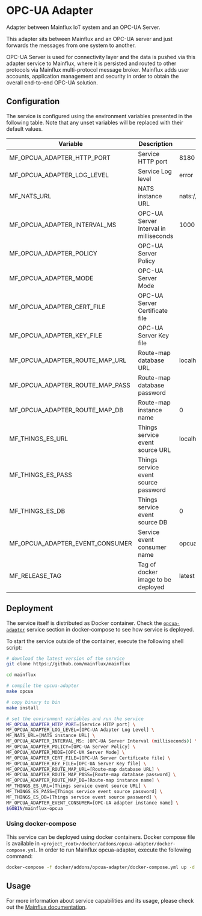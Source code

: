 # OPC-UA Adapter
Adapter between Mainflux IoT system and an OPC-UA Server.

This adapter sits between Mainflux and an OPC-UA server and just forwards the messages from one system to another.

OPC-UA Server is used for connectivity layer and the data is pushed via this adapter service to Mainflux, where it is persisted and routed to other protocols via Mainflux multi-protocol message broker. Mainflux adds user accounts, application management and security in order to obtain the overall end-to-end OPC-UA solution.

## Configuration

The service is configured using the environment variables presented in the
following table. Note that any unset variables will be replaced with their
default values.

| Variable                         | Description                            | Default                    |
|----------------------------------|----------------------------------------|----------------------------|
| MF_OPCUA_ADAPTER_HTTP_PORT       | Service HTTP port                      | 8180                       |
| MF_OPCUA_ADAPTER_LOG_LEVEL       | Service Log level                      | error                      |
| MF_NATS_URL                      | NATS instance URL                      | nats://localhost:4222      |
| MF_OPCUA_ADAPTER_INTERVAL_MS     | OPC-UA Server Interval in milliseconds | 1000                       |
| MF_OPCUA_ADAPTER_POLICY          | OPC-UA Server Policy                   |                            |
| MF_OPCUA_ADAPTER_MODE            | OPC-UA Server Mode                     |                            |
| MF_OPCUA_ADAPTER_CERT_FILE       | OPC-UA Server Certificate file         |                            |
| MF_OPCUA_ADAPTER_KEY_FILE        | OPC-UA Server Key file                 |                            |
| MF_OPCUA_ADAPTER_ROUTE_MAP_URL   | Route-map database URL                 | localhost:6379             |
| MF_OPCUA_ADAPTER_ROUTE_MAP_PASS  | Route-map database password            |                            |
| MF_OPCUA_ADAPTER_ROUTE_MAP_DB    | Route-map instance name                | 0                          |
| MF_THINGS_ES_URL                 | Things service event source URL        | localhost:6379             |
| MF_THINGS_ES_PASS                | Things service event source password   |                            |
| MF_THINGS_ES_DB                  | Things service event source DB         | 0                          |
| MF_OPCUA_ADAPTER_EVENT_CONSUMER  | Service event consumer name            | opcua                      |
| MF_RELEASE_TAG                   | Tag of docker image to be deployed     | latest                     |

## Deployment

The service itself is distributed as Docker container. Check the [`opcua-adapter`](https://github.com/mainflux/mainflux/blob/master/docker/addons/opcua-adapter/docker-compose.yml#L29-L53) service section in 
docker-compose to see how service is deployed.

To start the service outside of the container, execute the following shell script:

```bash
# download the latest version of the service
git clone https://github.com/mainflux/mainflux

cd mainflux

# compile the opcua-adapter
make opcua

# copy binary to bin
make install

# set the environment variables and run the service
MF_OPCUA_ADAPTER_HTTP_PORT=[Service HTTP port] \
MF_OPCUA_ADAPTER_LOG_LEVEL=[OPC-UA Adapter Log Level] \
MF_NATS_URL=[NATS instance URL] \
MF_OPCUA_ADAPTER_INTERVAL_MS: [OPC-UA Server Interval (milliseconds)] \
MF_OPCUA_ADAPTER_POLICY=[OPC-UA Server Policy] \
MF_OPCUA_ADAPTER_MODE=[OPC-UA Server Mode] \
MF_OPCUA_ADAPTER_CERT_FILE=[OPC-UA Server Certificate file] \
MF_OPCUA_ADAPTER_KEY_FILE=[OPC-UA Server Key file] \
MF_OPCUA_ADAPTER_ROUTE_MAP_URL=[Route-map database URL] \
MF_OPCUA_ADAPTER_ROUTE_MAP_PASS=[Route-map database password] \
MF_OPCUA_ADAPTER_ROUTE_MAP_DB=[Route-map instance name] \
MF_THINGS_ES_URL=[Things service event source URL] \
MF_THINGS_ES_PASS=[Things service event source password] \
MF_THINGS_ES_DB=[Things service event source password] \
MF_OPCUA_ADAPTER_EVENT_CONSUMER=[OPC-UA adapter instance name] \
$GOBIN/mainflux-opcua
```

### Using docker-compose

This service can be deployed using docker containers.
Docker compose file is available in `<project_root>/docker/addons/opcua-adapter/docker-compose.yml`. In order to run Mainflux opcua-adapter, execute the following command:

```bash
docker-compose -f docker/addons/opcua-adapter/docker-compose.yml up -d
```

## Usage

For more information about service capabilities and its usage, please check out
the [Mainflux documentation](https://mainflux.readthedocs.io/en/latest/opcua/).

